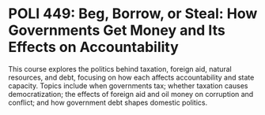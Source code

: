 # POLI 449: Beg, Borrow, or Steal: How Governments Get Money and Its Effects on Accountability

This course explores the politics behind taxation, foreign aid, natural resources, and debt, focusing on how each affects accountability and state capacity. Topics include when governments tax; whether taxation causes democratization; the effects of foreign aid and oil money on corruption and conflict; and how government debt shapes domestic politics.